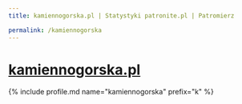 ```yaml
---
title: kamiennogorska.pl | Statystyki patronite.pl | Patromierz

permalink: /kamiennogorska
---
```


# [kamiennogorska.pl](https://patronite.pl/kamiennogorska)

{% include profile.md name="kamiennogorska" prefix="k" %}
